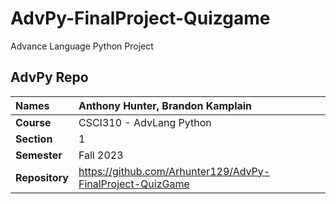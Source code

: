 # AdvPy-FinalProject-Quizgame
Advance Language Python Project
## AdvPy Repo

| Names | Anthony Hunter, Brandon Kamplain |
|:---|:---|
| **Course** | CSCI310 - AdvLang Python |
| **Section** | 1 |
| **Semester** | Fall 2023 |
| **Repository**          | https://github.com/Arhunter129/AdvPy-FinalProject-QuizGame |
